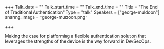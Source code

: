 +++
Talk_date = ""
Talk_start_time = ""
Talk_end_time = ""
Title = "The End of Traditional Authentication"
Type = "talk"
Speakers = ["george-muldoon"]
sharing_image = "george-muldoon.png"

+++

Making the case for platforming a flexible authentication solution that leverages the strengths of the device is the way forward in DevSecOps.